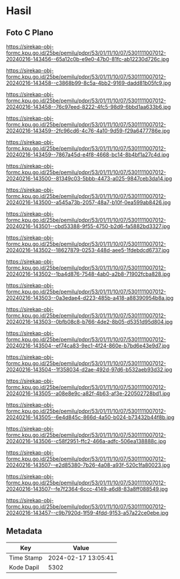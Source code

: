 # Hasil

## Foto C Plano

https://sirekap-obj-formc.kpu.go.id/25be/pemilu/pdpr/53/01/11/10/07/5301111007012-20240216-143456--65a12c0b-e9e0-47b0-81fc-ab12230d726c.jpg

https://sirekap-obj-formc.kpu.go.id/25be/pemilu/pdpr/53/01/11/10/07/5301111007012-20240216-143458--c3868b99-8c5a-4bb2-9169-dadd81b05fc9.jpg

https://sirekap-obj-formc.kpu.go.id/25be/pemilu/pdpr/53/01/11/10/07/5301111007012-20240216-143458--76c97eed-8222-4fc5-98d9-6bbd1aa633b6.jpg

https://sirekap-obj-formc.kpu.go.id/25be/pemilu/pdpr/53/01/11/10/07/5301111007012-20240216-143459--2fc96cd6-4c76-4a10-9d59-f29a6477786e.jpg

https://sirekap-obj-formc.kpu.go.id/25be/pemilu/pdpr/53/01/11/10/07/5301111007012-20240216-143459--7867a45d-e4f8-4668-bc14-8b4bf1a27c4d.jpg

https://sirekap-obj-formc.kpu.go.id/25be/pemilu/pdpr/53/01/11/10/07/5301111007012-20240216-143500--81349c03-5bbb-4473-a025-9847ceb3da14.jpg

https://sirekap-obj-formc.kpu.go.id/25be/pemilu/pdpr/53/01/11/10/07/5301111007012-20240216-143500--a545a73b-2057-48a7-b10f-0ea599ab8426.jpg

https://sirekap-obj-formc.kpu.go.id/25be/pemilu/pdpr/53/01/11/10/07/5301111007012-20240216-143501--cbd53388-9f55-4750-b2d6-fa5882bd3327.jpg

https://sirekap-obj-formc.kpu.go.id/25be/pemilu/pdpr/53/01/11/10/07/5301111007012-20240216-143502--18627879-0253-448d-aee5-1fdebdcd6737.jpg

https://sirekap-obj-formc.kpu.go.id/25be/pemilu/pdpr/53/01/11/10/07/5301111007012-20240216-143502--1ba4d876-7548-4ab0-a2b8-71902fcba828.jpg

https://sirekap-obj-formc.kpu.go.id/25be/pemilu/pdpr/53/01/11/10/07/5301111007012-20240216-143503--0a3edae4-d223-485b-a418-a88390954b8a.jpg

https://sirekap-obj-formc.kpu.go.id/25be/pemilu/pdpr/53/01/11/10/07/5301111007012-20240216-143503--0bfb08c8-b766-4de2-8b05-d5351d95d804.jpg

https://sirekap-obj-formc.kpu.go.id/25be/pemilu/pdpr/53/01/11/10/07/5301111007012-20240216-143504--ef74ca83-9ec1-4f24-860e-b7bd6e43e9d7.jpg

https://sirekap-obj-formc.kpu.go.id/25be/pemilu/pdpr/53/01/11/10/07/5301111007012-20240216-143504--1f358034-d2ae-492d-97d6-b532aeb93d32.jpg

https://sirekap-obj-formc.kpu.go.id/25be/pemilu/pdpr/53/01/11/10/07/5301111007012-20240216-143505--a08e8e9c-a82f-4b63-af3e-220502728bd1.jpg

https://sirekap-obj-formc.kpu.go.id/25be/pemilu/pdpr/53/01/11/10/07/5301111007012-20240216-143505--6e4d845c-866d-4a50-b024-b73432b44f8b.jpg

https://sirekap-obj-formc.kpu.go.id/25be/pemilu/pdpr/53/01/11/10/07/5301111007012-20240216-143506--c58f2951-ffc2-466a-adfc-506ea138888c.jpg

https://sirekap-obj-formc.kpu.go.id/25be/pemilu/pdpr/53/01/11/10/07/5301111007012-20240216-143507--e2d85380-7b26-4a08-a93f-520c1fa80023.jpg

https://sirekap-obj-formc.kpu.go.id/25be/pemilu/pdpr/53/01/11/10/07/5301111007012-20240216-143507--fe7f2364-6ccc-4149-a6d8-83a8ff088549.jpg

https://sirekap-obj-formc.kpu.go.id/25be/pemilu/pdpr/53/01/11/10/07/5301111007012-20240216-143457--c9b7920d-1f59-4fdd-9153-a57a22ce0ebe.jpg


## Metadata

| Key        | Value               |
| ---------- | ------------------- |
| Time Stamp | 2024-02-17 13:05:41 |
| Kode Dapil | 5302                |



